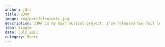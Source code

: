 ```yaml
---
anchor: j3rr
title: J3RR
image: img/portfolio/wiki.jpg
description: J3RR is my main musical project. I've released two full length albums and am soon to release my third. Headover to <a href="https://j3rr.bandcamp.com">my BandCamp</a> to listen & for more details.
team: Single
date: July 2011
category: Music
---
```

